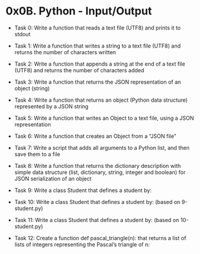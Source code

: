# 0x0B. Python - Input/Output

- Task 0:
Write a function that reads a text file (UTF8) and prints it to stdout

- Task 1:
Write a function that writes a string to a text file (UTF8) and returns the number of characters written

- Task 2:
Write a function that appends a string at the end of a text file (UTF8) and returns the number of characters added

- Task 3:
Write a function that returns the JSON representation of an object (string)

- Task 4:
Write a function that returns an object (Python data structure) represented by a JSON string

- Task 5:
Write a function that writes an Object to a text file, using a JSON representation
- Task 6:
Write a function that creates an Object from a “JSON file”

- Task 7:
Write a script that adds all arguments to a Python list, and then save them to a file

- Task 8:
Write a function that returns the dictionary description with simple data structure (list, dictionary, string, integer and boolean) for JSON serialization of an object

- Task 9:
Write a class Student that defines a student by:

- Task 10:
Write a class Student that defines a student by: (based on 9-student.py)

- Task 11:
Write a class Student that defines a student by: (based on 10-student.py)

- Task 12:
Create a function def pascal_triangle(n): that returns a list of lists of integers representing the Pascal’s triangle of n:
